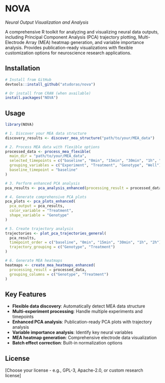 # NOVA
*Neural Output Visualization and Analysis*

A comprehensive R toolkit for analyzing and visualizing neural data outputs, including Principal Component Analysis (PCA) trajectory plotting, Multi-Electrode Array (MEA) heatmap generation, and variable importance analysis. Provides publication-ready visualizations with flexible customization options for neuroscience research applications.

## Installation

```r
# Install from GitHub 
devtools::install_github("atudoras/nova")

# Or install from CRAN (when available)
install.packages("NOVA")
```

## Usage

```r
library(NOVA)

# 1. Discover your MEA data structure
discovery_results <- discover_mea_structure("path/to/your/MEA_data")

# 2. Process MEA data with flexible options
processed_data <- process_mea_flexible(
  main_dir = "path/to/your/MEA_data",
  selected_timepoints = c("baseline", "0min", "15min", "30min", "1h", "2h"),
  grouping_variables = c("Experiment", "Treatment", "Genotype", "Well"),
  baseline_timepoint = "baseline"
)

# 3. Perform enhanced PCA analysis
pca_results <- pca_analysis_enhanced(processing_result = processed_data)

# 4. Generate comprehensive PCA plots
pca_plots <- pca_plots_enhanced(
  pca_output = pca_results,
  color_variable = "Treatment",
  shape_variable = "Genotype"
)

# 5. Create trajectory analysis
trajectories <- plot_pca_trajectories_general(
  pca_results,
  timepoint_order = c("baseline", "0min", "15min", "30min", "1h", "2h"),
  trajectory_grouping = c("Genotype", "Treatment")
)

# 6. Generate MEA heatmaps
heatmaps <- create_mea_heatmaps_enhanced(
  processing_result = processed_data,
  grouping_columns = c("Genotype", "Treatment")
)
```

## Key Features

- **Flexible data discovery**: Automatically detect MEA data structure
- **Multi-experiment processing**: Handle multiple experiments and timepoints
- **Enhanced PCA analysis**: Publication-ready PCA plots with trajectory analysis
- **Variable importance analysis**: Identify key neural variables
- **MEA heatmap generation**: Comprehensive electrode data visualization
- **Batch effect correction**: Built-in normalization options

## License

[Choose your license - e.g., GPL-3, Apache-2.0, or custom research license]
